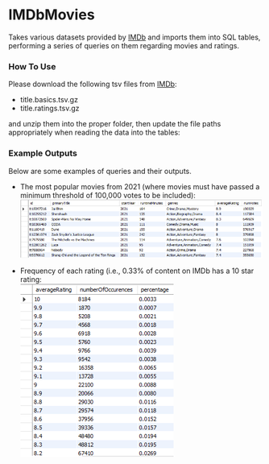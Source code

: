 # IMDbMovies
Takes various datasets provided by [IMDb](https://www.imdb.com/interfaces/) and imports them into SQL tables, performing a series of queries on them regarding movies and ratings.

### How To Use
Please download the following tsv files from [IMDb](https://www.imdb.com/interfaces/):
- title.basics.tsv.gz
- title.ratings.tsv.gz

and unzip them into the proper folder, then update the file paths appropriately when reading the data into the tables:  




### Example Outputs
Below are some examples of queries and their outputs.
- The most popular movies from 2021 (where movies must have passed a minimum threshold of 100,000 votes to be included):  
![Image failed to display.](imgs/Top10Movies2021.PNG)

- Frequency of each rating (i.e., 0.33% of content on IMDb has a 10 star rating:   
![Image failed to display.](imgs/AverageRatings.PNG)
